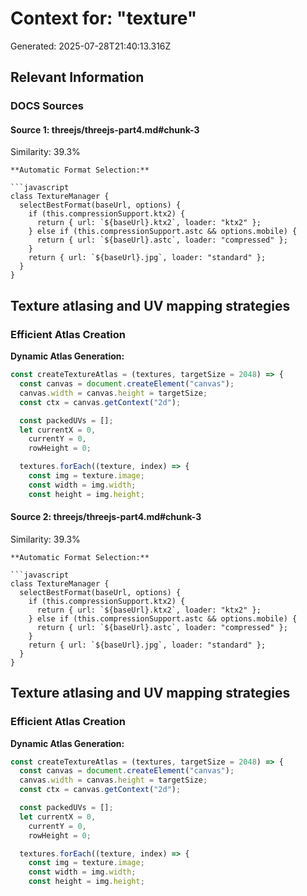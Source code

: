 # Context for: "texture"

Generated: 2025-07-28T21:40:13.316Z

## Relevant Information

### DOCS Sources

#### Source 1: threejs/threejs-part4.md#chunk-3
Similarity: 39.3%

```
**Automatic Format Selection:**

```javascript
class TextureManager {
  selectBestFormat(baseUrl, options) {
    if (this.compressionSupport.ktx2) {
      return { url: `${baseUrl}.ktx2`, loader: "ktx2" };
    } else if (this.compressionSupport.astc && options.mobile) {
      return { url: `${baseUrl}.astc`, loader: "compressed" };
    }
    return { url: `${baseUrl}.jpg`, loader: "standard" };
  }
}
```

## Texture atlasing and UV mapping strategies

### Efficient Atlas Creation

**Dynamic Atlas Generation:**

```javascript
const createTextureAtlas = (textures, targetSize = 2048) => {
  const canvas = document.createElement("canvas");
  canvas.width = canvas.height = targetSize;
  const ctx = canvas.getContext("2d");

  const packedUVs = [];
  let currentX = 0,
    currentY = 0,
    rowHeight = 0;

  textures.forEach((texture, index) => {
    const img = texture.image;
    const width = img.width;
    const height = img.height;
```

#### Source 2: threejs/threejs-part4.md#chunk-3
Similarity: 39.3%

```
**Automatic Format Selection:**

```javascript
class TextureManager {
  selectBestFormat(baseUrl, options) {
    if (this.compressionSupport.ktx2) {
      return { url: `${baseUrl}.ktx2`, loader: "ktx2" };
    } else if (this.compressionSupport.astc && options.mobile) {
      return { url: `${baseUrl}.astc`, loader: "compressed" };
    }
    return { url: `${baseUrl}.jpg`, loader: "standard" };
  }
}
```

## Texture atlasing and UV mapping strategies

### Efficient Atlas Creation

**Dynamic Atlas Generation:**

```javascript
const createTextureAtlas = (textures, targetSize = 2048) => {
  const canvas = document.createElement("canvas");
  canvas.width = canvas.height = targetSize;
  const ctx = canvas.getContext("2d");

  const packedUVs = [];
  let currentX = 0,
    currentY = 0,
    rowHeight = 0;

  textures.forEach((texture, index) => {
    const img = texture.image;
    const width = img.width;
    const height = img.height;
```

